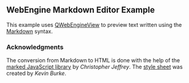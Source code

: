 ## WebEngine Markdown Editor Example

This example uses [QWebEngineView](https://doc.qt.io/qt-5/qwebengineview.html)
to preview text written using the [Markdown](https://en.wikipedia.org/wiki/Markdown)
syntax.

### Acknowledgments

The conversion from Markdown to HTML is done with the help of the
[marked JavaScript library](https://github.com/chjj/marked) by _Christopher Jeffrey_.
The [style sheet](https://kevinburke.bitbucket.io/markdowncss/)
was created by _Kevin Burke_.
